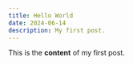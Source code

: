 ```yaml
---
title: Hello World
date: 2024-06-14
description: My first post.
---
```


This is the **content** of my first post.

